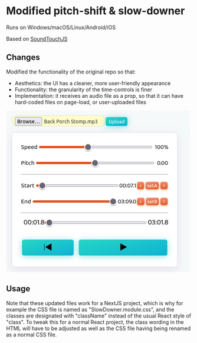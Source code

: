 # Modified pitch-shift & slow-downer

Runs on Windows/macOS/Linux/Android/iOS

Based on [SoundTouchJS](https://github.com/cutterbl/SoundTouchJS)

## Changes

Modified the functionality of the original repo so that:
- Aesthetics: the UI has a cleaner, more user-friendly appearance
- Functionality: the granularity of the time-controls is finer
- Implementation: it receives an audio file as a prop, so that it can have hard-coded files on page-load, or user-uploaded files

![ScreenShot](https://raw.githubusercontent.com/blah148/pitch-shifter/daf72c07efc8fab99dcb75aa08b34e7990e0e0e0/Screenshot%20from%202024-03-03%2022-59-06.png)

## Usage
Note that these updated files work for a NextJS project, which is why for example the CSS file is named as "SlowDowner.module.css", and the classes are designated with "className" instead of the usual React style of "class". To tweak this for a normal React project, the class wording in the HTML will have to be adjusted as well as the CSS file having being renamed as a normal CSS file.
